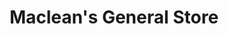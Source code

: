 ---
title: "Maclean's General Store"
url: /river-denys/macleans-general-store/
shop: Lebensmittel
---
